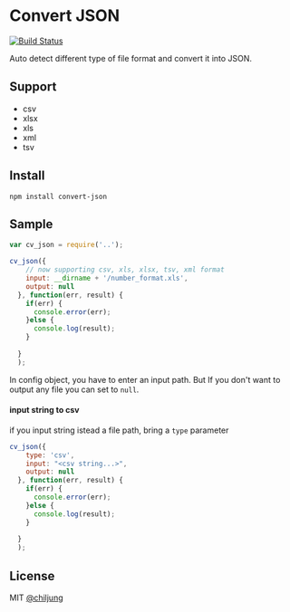 # Convert JSON

[![Build Status](https://travis-ci.org/DataGarage/convert-json.png?branch=master)](https://travis-ci.org/DataGarage/convert-json)

Auto detect different type of file format and convert it into JSON.

## Support

- csv
- xlsx
- xls
- xml
- tsv

## Install

```
npm install convert-json
```

## Sample

```javascript
var cv_json = require('..');

cv_json({
    // now supporting csv, xls, xlsx, tsv, xml format
    input: __dirname + '/number_format.xls',
    output: null
  }, function(err, result) {
    if(err) {
      console.error(err);
    }else {
      console.log(result);
    }
  
  }
  );
```

In config object, you have to enter an input path. But If you don't want to output any file you can set to `null`.

#### input string to csv
if you input string istead a file path, bring a `type` parameter
```javascript
cv_json({
    type: 'csv',
    input: "<csv string...>",
    output: null
  }, function(err, result) {
    if(err) {
      console.error(err);
    }else {
      console.log(result);
    }
  
  }
  );
```

## License

MIT [@chiljung](http://github.com/chilijung)
